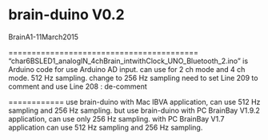 brain-duino V0.2
=======================================

BrainA1-11March2015

=========================================
“char6BSLED1_analogIN_4chBrain_intwithClock_UNO_Bluetooth_2.ino” is Arduino code for use Arduino AD input. can use for 2 ch mode and 4 ch mode.
512 Hz sampling.
change to 256 Hz sampling need to set Line 209 to comment and use Line 208 : de-comment

============
use brain-duino with Mac IBVA application, can use 512 Hz sampling and 256 Hz sampling.
but use brain-duino with PC BrainBay V1.9.2 application, can use only 256 Hz sampling.
with PC BrainBay V1.7 application can use 512 Hz sampling and 256 Hz sampling.
